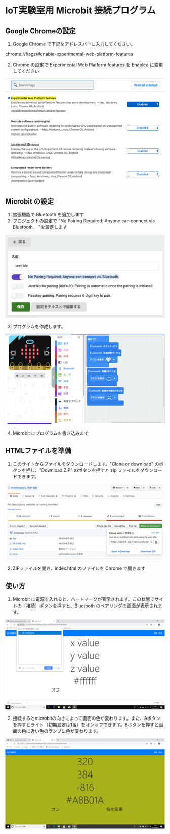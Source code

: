 # IoT実験室用 Microbit 接続プログラム

## Google Chromeの設定

1. Google Chrome で下記をアドレスバーに入力してください。

chrome://flags/#enable-experimental-web-platform-features

2. Chrome の設定で Experimental Web Platform features を Enabled に変更してください

![Chrome](https://github.com/timelessedu/iot-lab/blob/master/figs/chrome.png)


## Microbit の設定

1. 拡張機能で Bluetooth を追加します
2. プロジェクトの設定で "No Pairing Required: Anyone can connect via Bluetooth.　"を設定します

![Bluetooth](https://github.com/timelessedu/iot-lab/blob/master/figs/bluetooth-setting.png)

3. プログラムを作成します。

![Microbit](https://github.com/timelessedu/iot-lab/blob/master/figs/program.png)

4. Microbit にプログラムを書き込みます

## HTMLファイルを準備

1. このサイトからファイルをダウンロードします。"Clone or download" のボタンを押し、"Download ZIP" のボタンを押すと zip ファイルをダウンロードできます。

![Microbit](https://github.com/timelessedu/iot-lab/blob/master/figs/download.png)


2. ZIPファイルを開き、index.html のファイルを Chrome で開きます


## 使い方

1. Microbit に電源を入れると、ハートマークが表示されます。この状態でサイトの［接続］ボタンを押すと、Bluetooth のペアリングの画面が表示されます。

![Microbit](https://github.com/timelessedu/iot-lab/blob/master/figs/win-connect.png)

2. 接続するとmicrobitの向きによって画面の色が変わります。また、Aボタンを押すとライト（初期設定は1番）をオンオフできます。Bボタンを押すと画面の色に近い色のランプに色が変わります。

![Microbit](https://github.com/timelessedu/iot-lab/blob/master/figs/view.png)
